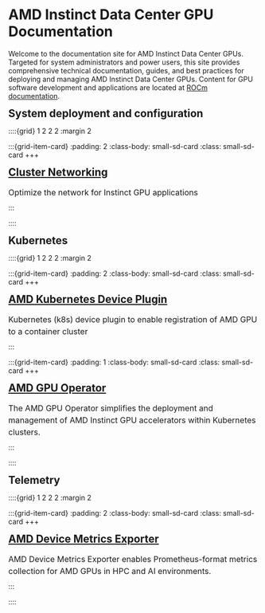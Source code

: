 <style>
  .small-sd-card-large.sd-card {}
  #buttonWrapper:hover {
    border-color: hsla(231, 99%, 66%, 1);
    transform: scale(1.05);
    background-color: var(--hover-background-colour);
  }
  h2 {
    margin: 0;
    font-size: 1.5em;
  }
  .container {
    display: flex;
    justify-content: space-between;
    align-items: center;
    padding: 10px;
    box-sizing: border-box;
    width: 100%;
  }
  .date {
    font-size: 13px;
    font-weight: 300;
    line-height: 22.5px;
    text-transform: none;
    margin-bottom: 10px;
  }
  .paragraph {
    font-size: 16px;
    line-height: 24px;
    margin-bottom: 10px;
  }
  .small-sd-card-img-top.sd-card-img-top {
    width: 100%;
    height: 5vw;
    object-fit: cover;
  }
  .small-sd-card.sd-card-body {
    width: 100%;
    height: 15%;
  }
  .small-sd-card {
    width: 45px;
    height: 0;
    display: none;
  }
  .bd-content .sd-card .sd-card-footer {
    border-top: none;
  }
</style>

# AMD Instinct Data Center GPU Documentation

Welcome to the documentation site for AMD Instinct Data Center GPUs. Targeted for system administrators and power users, this site provides comprehensive technical documentation, guides, and best practices for deploying and managing AMD Instinct Data Center GPUs. Content for GPU software development and applications are located at [ROCm documentation](https://rocm.docs.amd.com).

## System deployment and configuration

::::{grid} 1 2 2 2
:margin 2

:::{grid-item-card}
:padding: 2
:class-body: small-sd-card
:class: small-sd-card
+++
<a href="https://instinct.docs.amd.com/projects/gpu-cluster-networking/en/latest/" class="card-header-link">
  <h2 class="card-header">Cluster Networking</h2>
</a>
<p class="paragraph">Optimize the network for Instinct GPU applications </p>
:::

::::  

## Kubernetes

::::{grid} 1 2 2 2
:margin 2

:::{grid-item-card}
:padding: 2
:class-body: small-sd-card
:class: small-sd-card
+++
<a href="https://github.com/ROCm/k8s-device-plugin" class="card-header-link">
  <h2 class="card-header">AMD Kubernetes Device Plugin</h2>
</a>
<p class="paragraph">Kubernetes (k8s) device plugin to enable registration of AMD GPU to a container cluster</p>
:::

:::{grid-item-card}
:padding: 1
:class-body: small-sd-card
:class: small-sd-card
+++
<a href="https://instinct.docs.amd.com/projects/gpu-operator/en/latest/" class="card-header-link">
  <h2 class="card-header">AMD GPU Operator</h2>
</a>
<p class="paragraph">The AMD GPU Operator simplifies the deployment and management of AMD Instinct GPU accelerators within Kubernetes clusters.</p>
:::

::::  

## Telemetry

::::{grid} 1 2 2 2
:margin 2

:::{grid-item-card}
:padding: 2
:class-body: small-sd-card
:class: small-sd-card
+++
<a href="https://instinct.docs.amd.com/projects/device-metrics-exporter/en/latest/" class="card-header-link">
  <h2 class="card-header">AMD Device Metrics Exporter</h2>
</a>
<p class="paragraph">AMD Device Metrics Exporter enables Prometheus-format metrics collection for AMD GPUs in HPC and AI environments. </p>
:::

::::  

